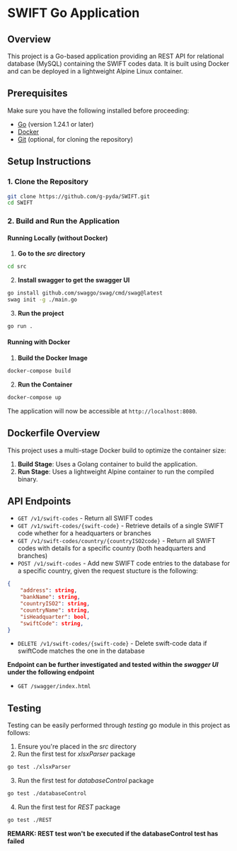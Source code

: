# SWIFT Go Application

## Overview

This project is a Go-based application providing an REST API for relational database (MySQL) containing the SWIFT codes data. It is built using Docker and can be deployed in a lightweight Alpine Linux container.

## Prerequisites

Make sure you have the following installed before proceeding:

- [Go](https://go.dev/dl/) (version 1.24.1 or later)
- [Docker](https://www.docker.com/get-started)
- [Git](https://git-scm.com/downloads) (optional, for cloning the repository)

## Setup Instructions

### 1. Clone the Repository

```sh
git clone https://github.com/g-pyda/SWIFT.git
cd SWIFT
```

### 2. Build and Run the Application

#### Running Locally (without Docker)

1. **Go to the *src* directory**

```sh
cd src
```

2. **Install swagger to get the swagger UI**

```sh
go install github.com/swaggo/swag/cmd/swag@latest
swag init -g ./main.go
```

3. **Run the project**

```sh
go run .
```

#### Running with Docker

1. **Build the Docker Image**

```sh
docker-compose build
```

2. **Run the Container**

```sh
docker-compose up
```

The application will now be accessible at `http://localhost:8080`.

## Dockerfile Overview

This project uses a multi-stage Docker build to optimize the container size:

1. **Build Stage**: Uses a Golang container to build the application.
2. **Run Stage**: Uses a lightweight Alpine container to run the compiled binary.

## API Endpoints

- `GET /v1/swift-codes` - Return all SWIFT codes 
- `GET /v1/swift-codes/{swift-code}` - Retrieve details of a single SWIFT code whether for a headquarters or branches
- `GET /v1/swift-codes/country/{countryISO2code}` - Return all SWIFT codes with details for a specific country (both headquarters and branches)
- `POST /v1/swift-codes` - Add new SWIFT code entries to the database for a specific country, given the request stucture is the following:

```json
{
    "address": string,
    "bankName": string,
    "countryISO2": string,
    "countryName": string,
    "isHeadquarter": bool,
    "swiftCode": string,
}
```

- `DELETE /v1/swift-codes/{swift-code}` - Delete swift-code data if swiftCode matches the one in the database

**Endpoint can be further investigated and tested within the *swagger UI* under the following endpoint**

- `GET /swagger/index.html`

## Testing

Testing can be easily performed through *testing* go module in this project as follows:

1. Ensure you're placed in the *src* directory 
2. Run the first test for *xlsxParser* package 

```sh
go test ./xlsxParser
```

3. Run the first test for *databaseControl* package 

```sh
go test ./databaseControl
```

4. Run the first test for *REST* package 

```sh
go test ./REST
```

**REMARK: REST test won't be executed if the databaseControl test has failed**


